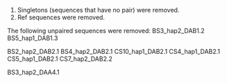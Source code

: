 1) Singletons (sequences that have no pair) were removed.
2) Ref sequences were removed.

The following unpaired sequences were removed:
BS3_hap2_DAB1.2
BS5_hap1_DAB1.3

BS2_hap2_DAB2.1
BS4_hap2_DAB2.1
CS10_hap1_DAB2.1
CS4_hap1_DAB2.1
CS5_hap1_DAB2.1
CS7_hap2_DAB2.2

BS3_hap2_DAA4.1
